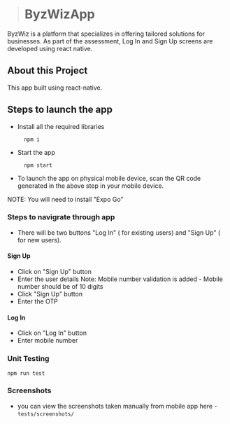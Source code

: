 > # ByzWizApp

ByzWiz is a platform that specializes in offering tailored solutions for businesses.
As part of the assessment, Log In and Sign Up screens are developed using react native.

## About this Project

This app built using react-native.

## Steps to launch the app

- Install all the required libraries

        npm i

- Start the app

        npm start

- To launch the app on physical mobile device, scan the QR code generated in the above step in your mobile device.

NOTE: You will need to install "Expo Go"

### Steps to navigrate through app

- There will be two buttons "Log In" ( for existing users) and "Sign Up" ( for new users).

#### Sign Up

- Click on "Sign Up" button
- Enter the user details
  Note: Mobile number validation is added - Mobile number should be of 10 digits
- Click "Sign Up" button
- Enter the OTP

#### Log In

- Click on "Log In" button
- Enter mobile number

### Unit Testing

    npm run test

### Screenshots

- you can view the screenshots taken manually from mobile app here - `tests/screenshots/`
